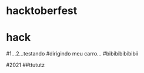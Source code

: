 # hacktoberfest
# hack
#1...2...testando
#dirigindo meu carro...
#bibibibibibibii

#2021 
##ttututz
